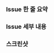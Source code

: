 ### Issue 한 줄 요약
<!-- 이슈를 한줄로 요약해주세요. -->

### Issue 세부 내용
<!-- 무슨 이슈인가요? -->

### 스크린샷
<!-- 이슈에 해당하는 부분을 보여주세요. -->
